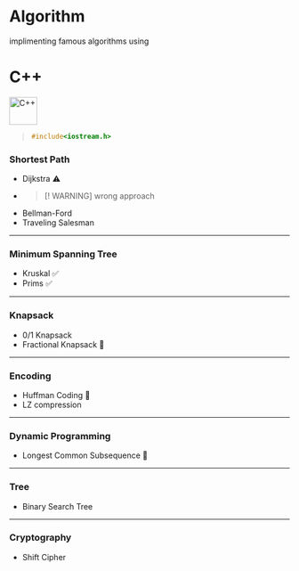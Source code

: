 # Algorithm

implimenting famous algorithms using 

# C++

<div align="left">
<img src="https://cdn.jsdelivr.net/gh/devicons/devicon@latest/icons/cplusplus/cplusplus-original.svg" height="50px" alt="C++" />
          
</div>



> ``` c++
> #include<iostream.h>
> ```


### Shortest Path
  - Dijkstra :warning:
  - > [! WARNING] 
    > wrong approach 
  - Bellman-Ford
  - Traveling Salesman
---

### Minimum Spanning Tree
  - Kruskal :white_check_mark:
  - Prims   :white_check_mark:
---

### Knapsack
  - 0/1 Knapsack
  - Fractional Knapsack  :construction:
---

### Encoding 
  - Huffman Coding :construction:
  - LZ compression 
---

### Dynamic Programming
  - Longest Common Subsequence :construction:


---

### Tree
  - Binary Search Tree

---

### Cryptography 
  - Shift Cipher










<!--


___
- Binary Tree
- Tree Travarsal
- Expression Tree
- Insert / Delete in Binary Search Tree
- Duplicate Data Removal 
- Kruskal 
- Prims 
- Dijkstra
___
-->
